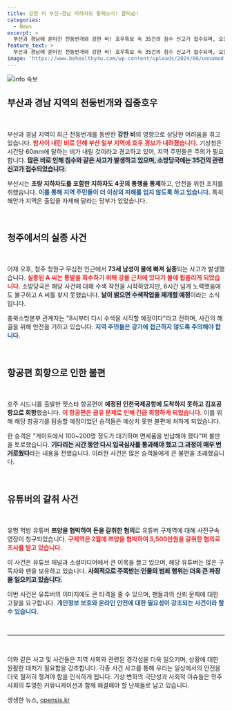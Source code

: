 ```yaml
---
title: 강한 비 부산·경남 지하차도 통제소식! 클릭必!
categories:
  - News
excerpt: >
  부산과 경남에 쏟아진 천둥번개와 강한 비! 호우특보 속 35건의 침수 신고가 접수되며, 오늘 새벽 지하차도 통제. 또한, 청주에서 실종된 73세 남성을 찾기 위한 수색이 이어지고 있습니다.
feature_text: >
  부산과 경남에 쏟아진 천둥번개와 강한 비! 호우특보 속 35건의 침수 신고가 접수되며, 오늘 새벽 지하차도 통제. 또한, 청주에서 실종된 73세 남성을 찾기 위한 수색이 이어지고 있습니다.
image: 'https://www.behealthy4u.com/wp-content/uploads/2024/06/unnamed-file.png'
---
```


<p><img src="https://www.behealthy4u.com/wp-content/uploads/2024/06/unnamed-file.png" alt="info 속보" /></p>

<h2 data-ke-size="size26">부산과 경남 지역의 천둥번개와 집중호우</h2>

<p data-ke-size="size16">&nbsp;</p>

<p>부산과 경남 지역이 최근 천둥번개를 동반한 <strong>강한 비</strong>의 영향으로 상당한 어려움을 겪고 있습니다. <b><span style="color: #ee2323;">밤사이 내린 비로 인해 부산 일부 지역에 호우 경보가 내려졌습니다.</span></b> 기상청은 시간당 60mm에 달하는 비가 내릴 것이라고 경고하고 있어, 지역 주민들은 주의가 필요합니다. <b><span style="background-color: #21538527;">많은 비로 인해 침수와 같은 사고가 발생하고 있으며, 소방당국에는 35건의 관련 신고가 접수되었습니다.</span></b> </p>

<p>부산시는 <strong>초량 지하차도를 포함한 지하차도 4곳의 통행을 통제</strong>하고, 안전을 위한 조치를 취했습니다. <b><span style="color: #1a5490;">이를 통해 지역 주민들이 더 이상의 피해를 입지 않도록 하고 있습니다.</span></b> 특히 해안가 지역은 출입을 자제해 달라는 당부가 있었습니다.</p>

<p data-ke-size="size16">&nbsp;</p>

<h2 data-ke-size="size26">청주에서의 실종 사건</h2>

<p data-ke-size="size16">&nbsp;</p>

<p>어제 오후, 청주 청원구 무심천 인근에서 <strong>73세 남성이 물에 빠져 실종</strong>되는 사고가 발생했습니다. <b><span style="color: #ee2323;">실종된 A 씨는 통발을 회수하기 위해 강물 근처에 있다가 물에 휩쓸리게 되었습니다.</span></b> 소방당국은 해당 사건에 대해 수색 작전을 시작하였지만, 6시간 넘게 노력했음에도 불구하고 A 씨를 찾지 못했습니다. <b><span style="background-color: #21538527;">날이 밝으면 수색작업을 재개할 예정</span></b>이라는 소식입니다. </p>

<p>충북소방본부 관계자는 "8시부터 다시 수색을 시작할 예정이다"라고 전하며, 사건의 해결을 위해 만전을 기하고 있습니다. <b><span style="color: #1a5490;">지역 주민들은 강가에 접근하지 않도록 주의해야 합니다.</span></b></p>

<p data-ke-size="size16">&nbsp;</p>

<h2 data-ke-size="size26">항공편 회항으로 인한 불편</h2>

<p data-ke-size="size16">&nbsp;</p>

<p>호주 시드니를 출발한 젯스타 항공편이 <strong>예정된 인천국제공항에 도착하지 못하고 김포공항으로 회항</strong>했습니다. <b><span style="color: #ee2323;">이 항공편은 급유 문제로 인해 긴급 회항하게 되었습니다.</span></b> 이를 위해 해당 항공기를 탐승할 예정이었던 승객들은 예상치 못한 불편에 처하게 되었습니다. </p>

<p>한 승객은 "게이트에서 100~200명 정도가 대기하며 면세품을 반납해야 했다"며 불만을 토로했습니다. <b><span style="background-color: #21538527;">기다리는 시간 동안 다시 입국심사를 통과해야 했고 그 과정이 매우 번거로웠다</span></b>라는 내용을 전했습니다. 이러한 사건은 많은 승객들에게 큰 불편을 초래했습니다.</p>

<p data-ke-size="size16">&nbsp;</p>

<h2 data-ke-size="size26">유튜버의 갈취 사건</h2>

<p data-ke-size="size16">&nbsp;</p>

<p>유명 먹방 유튜버 <strong>쯔양을 협박하여 돈을 갈취한 혐의</strong>로 유튜버 구제역에 대해 사전구속영장이 청구되었습니다. <b><span style="color: #ee2323;">구제역은 2월에 쯔양을 협박하여 5,500만원을 갈취한 혐의로 조사를 받고 있습니다.</span></b> </p>

<p>이 사건은 유튜브 채널과 소셜미디어에서 큰 이목을 끌고 있으며, 해당 유튜버는 많은 구독자와 팬을 보유하고 있습니다. <b><span style="background-color: #21538527;">사회적으로 주목받는 인물의 범죄 행위는 더욱 큰 파장을 일으키고 있습니다.</span></b> </p>

<p>이번 사건은 유튜버의 이미지에도 큰 타격을 줄 수 있으며, 팬들과의 신뢰 문제에 대한 고찰을 요구합니다. <b><span style="color: #1a5490;">개인정보 보호와 온라인 안전에 대한 필요성이 강조되는 사건이라 할 수 있습니다.</span></b></p>

<p data-ke-size="size16">&nbsp;</p>

<hr>

<p data-ke-size="size16">&nbsp;</p>

<p>이와 같은 사고 및 사건들은 지역 사회와 관련된 경각심을 더욱 일으키며, 상황에 대한 원활한 대처가 필요함을 강조합니다. 각종 사건 사고를 통해 우리는 일상에서의 안전을 더욱 철저히 챙겨야 함을 인식하게 됩니다. 기상 변화의 극단성과 사회적 이슈들은 민주사회의 투명한 커뮤니케이션과 함께 해결해야 할 난제들로 남고 있습니다.</p>
생생한 뉴스, <a href="https://opensis.kr" rel="dofollow">opensis.kr</a>



